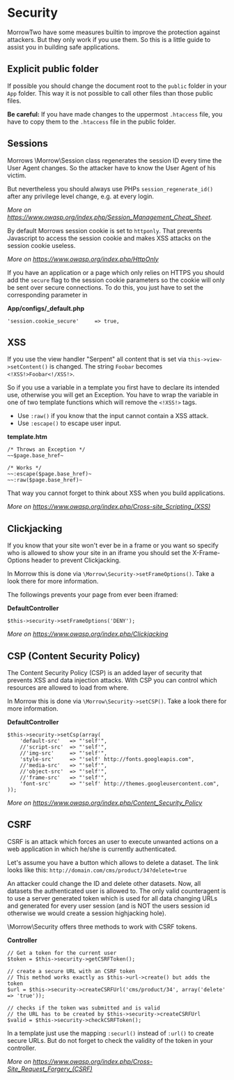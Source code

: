Security
=============================

MorrowTwo have some measures builtin to improve the protection against attackers.
But they only work if you use them.
So this is a little guide to assist you in building safe applications.

Explicit public folder
----------------------
If possible you should change the document root to the `public` folder in your `App` folder.
This way it is not possible to call other files than those public files.

**Be careful:** If you have made changes to the uppermost `.htaccess` file, you have to copy them to the `.htaccess` file in the public folder.


Sessions
-----------------------------
Morrows \Morrow\Session class regenerates the session ID every time the User Agent changes.
So the attacker have to know the User Agent of his victim.

But nevertheless you should always use PHPs `session_regenerate_id()` after any privilege level change, e.g. at every login.

*More on <https://www.owasp.org/index.php/Session_Management_Cheat_Sheet>.*

By default Morrows session cookie is set to `httponly`.
That prevents Javascript to access the session cookie and makes XSS attacks on the session cookie useless.

*More on <https://www.owasp.org/index.php/HttpOnly>*

If you have an application or a page which only relies on HTTPS you should add the `secure` flag to the session cookie parameters so the cookie will only be sent over secure connections.
To do this, you just have to set the corresponding parameter in

**App/configs/_default.php**
~~~{.php}
'session.cookie_secure'		=> true,
~~~


XSS
------------------------------- 
If you use the view handler "Serpent" all content that is set via `this->view->setContent()` is changed.
The string `Foobar` becomes `<!XSS!>Foobar<!/XSS!>`.

So if you use a variable in a template you first have to declare its intended use, otherwise you will get an Exception.
You have to wrap the variable in one of two template functions which will remove the `<!XSS!>` tags.

* Use `:raw()` if you know that the input cannot contain a XSS attack.
* Use `:escape()`  to escape user input.

**template.htm**
~~~{.php}
/* Throws an Exception */
~~$page.base_href~
~~~

~~~{.php}
/* Works */
~~:escape($page.base_href)~
~~:raw($page.base_href)~
~~~

That way you cannot forget to think about XSS when you build applications.

*More on <https://www.owasp.org/index.php/Cross-site_Scripting_(XSS)>*


Clickjacking
----------------------
If you know that your site won't ever be in a frame or you want so specify who is allowed to show your site in an iframe you should set the X-Frame-Options header to prevent Clickjacking.

In Morrow this is done via `\Morrow\Security->setFrameOptions()`. Take a look there for more information.

The followings prevents your page from ever been iframed:

**DefaultController**
~~~{.php}
$this->security->setFrameOptions('DENY');
~~~

*More on <https://www.owasp.org/index.php/Clickjacking>*


CSP (Content Security Policy)
-------------------
The Content Security Policy (CSP) is an added layer of security that prevents XSS and data injection attacks.
With CSP you can control which resources are allowed to load from where.

In Morrow this is done via `\Morrow\Security->setCSP()`. Take a look there for more information.

**DefaultController**
~~~{.php}
$this->security->setCsp(array(
	'default-src'	=> "'self'",
	//'script-src'	=> "'self'",
	//'img-src'		=> "'self'",
	'style-src'		=> "'self' http://fonts.googleapis.com",
	//'media-src'	=> "'self'",
	//'object-src'	=> "'self'",
	//'frame-src'	=> "'self'",
	'font-src'		=> "'self' http://themes.googleusercontent.com",
));
~~~

*More on <https://www.owasp.org/index.php/Content_Security_Policy>*


CSRF
-----------------------
CSRF is an attack which forces an user to execute unwanted actions on a web application in which he/she is currently authenticated.

Let's assume you have a button which allows to delete a dataset. The link looks like this:
`http://domain.com/cms/product/34?delete=true`

An attacker could change the ID and delete other datasets. Now, all datasets the authenticated user is allowed to.
The only valid counteragent is to use a server generated token which is used for all data changing URLs and generated for every user session (and is NOT the users session id otherwise we would create a session highjacking hole).

\Morrow\Security offers three methods to work with CSRF tokens.

**Controller**
~~~{.php}
// Get a token for the current user
$token = $this->security->getCSRFToken();
~~~

~~~{.php}
// create a secure URL with an CSRF token
// This method works exactly as $this->url->create() but adds the token
$url = $this->security->createCSRFUrl('cms/product/34', array('delete' => 'true'));
~~~

~~~{.php}
// checks if the token was submitted and is valid
// the URL has to be created by $this->security->createCSRFUrl
$valid = $this->security->checkCSRFToken();
~~~

In a template just use the mapping `:securl()` instead of `:url()` to create secure URLs.
But do not forget to check the validity of the token in your controller.

*More on <https://www.owasp.org/index.php/Cross-Site_Request_Forgery_(CSRF)>*
